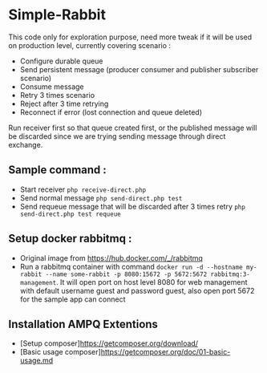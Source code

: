 # Simple-Rabbit
This code only for exploration purpose, need more tweak if it will be used on production level, currently covering scenario :
* Configure durable queue
* Send persistent message (producer consumer and publisher subscriber scenario)
* Consume message
* Retry 3 times scenario
* Reject after 3 time retrying
* Reconnect if error (lost connection and queue deleted)

Run receiver first so that queue created first, or the published message will be discarded since we are trying sending message through direct exchange.

## Sample command :
* Start receiver ```php receive-direct.php ```
* Send normal message ```php send-direct.php test```
* Send requeue message that will be discarded after 3 times retry ```php send-direct.php test requeue```

## Setup docker rabbitmq :
* Original image from https://hub.docker.com/_/rabbitmq
* Run a rabbitmq container with command
```docker run -d --hostname my-rabbit --name some-rabbit -p 8080:15672 -p 5672:5672 rabbitmq:3-management```. It will open port on host level 8080 for web management with default username guest and password guest, also open port 5672 for the sample app can connect

## Installation AMPQ Extentions
* [Setup composer]https://getcomposer.org/download/
* [Basic usage composer]https://getcomposer.org/doc/01-basic-usage.md
